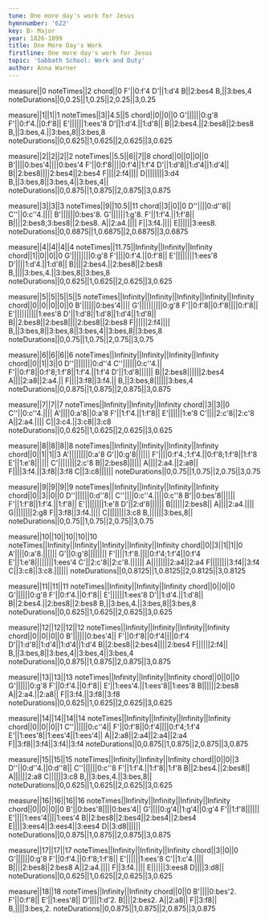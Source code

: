 ```yaml
---
tune: One more day's work for Jesus
hymnnumber: '622'
key: B♭ Major
year: 1826-1899
title: One More Day's Work
firstline: One more day's work for Jesus
topic: 'Sabbath School: Work and Duty'
author: Anna Warner
---
```

measure||0
noteTimes||2
chord||0
F'||0:f'4
D'||1:d'4
B||2:bes4
B,||3:bes,4
noteDurations||0,0.25||1,0.25||2,0.25||3,0.25

measure||1||1||1
noteTimes||3||4.5||5
chord||0||0||0
G'||||||0:g'8
F'||0:f'4.||0:f'8||
E'||||||1:ees'8
D'||1:d'4.||1:d'8||
B||2:bes4.||2:bes8||2:bes8
B,||3:bes,4.||3:bes,8||3:bes,8
noteDurations||0,0.625||1,0.625||2,0.625||3,0.625

measure||2||2||2||2
noteTimes||5.5||6||7||8
chord||0||0||0||0
B'||||0:bes'4||||0:bes'4
F'||0:f'8||||0:f'4||1:f'4
D'||1:d'8||1:d'4||1:d'4||
B||2:bes8||||2:bes4||2:bes4
F||||2:f4||||
D||||||||3:d4
B,||3:bes,8||3:bes,4||3:bes,4||
noteDurations||0,0.875||1,0.875||2,0.875||3,0.875

measure||3||3||3
noteTimes||9||10.5||11
chord||3||0||0
D''||||0:d''8||
C''||0:c''4.||||
B'||||||0:bes'8.
G'||||||1:g'8.
F'||1:f'4.||1:f'8||
B||||2:bes8;3:bes8||2:bes8.
A||2:a4.||||
F||3:f4.||||
E||||||3:ees8.
noteDurations||0,0.6875||1,0.6875||2,0.6875||3,0.6875

measure||4||4||4||4
noteTimes||11.75||Infinity||Infinity||Infinity
chord||1||0||0||0
G'||||||||0:g'8
F'||||0:f'4.||0:f'8||
E'||||||||1:ees'8
D'||||1:d'4.||1:d'8||
B||||2:bes4.||2:bes8||2:bes8
B,||||3:bes,4.||3:bes,8||3:bes,8
noteDurations||0,0.625||1,0.625||2,0.625||3,0.625

measure||5||5||5||5||5
noteTimes||Infinity||Infinity||Infinity||Infinity||Infinity
chord||0||0||0||0||0
B'||||||0:bes'4||||
G'||||||||||0:g'8
F'||0:f'8||0:f'8||||0:f'8||
E'||||||||||1:ees'8
D'||1:d'8||1:d'8||1:d'4||1:d'8||
B||2:bes8||2:bes8||||2:bes8||2:bes8
F||||||2:f4||||
B,||3:bes,8||3:bes,8||3:bes,4||3:bes,8||3:bes,8
noteDurations||0,0.75||1,0.75||2,0.75||3,0.75

measure||6||6||6||6
noteTimes||Infinity||Infinity||Infinity||Infinity
chord||0||1||3||0
D''||||||||0:d''4
C''||||||0:c''4.||
F'||0:f'8||0:f'8;1:f'8||1:f'4.||1:f'4
D'||1:d'8||||||
B||2:bes8||||||2:bes4
A||||2:a8||2:a4.||
F||||3:f8||3:f4.||
B,||3:bes,8||||||3:bes,4
noteDurations||0,0.875||1,0.875||2,0.875||3,0.875

measure||7||7||7
noteTimes||Infinity||Infinity||Infinity
chord||3||3||0
C''||0:c''4.||||
A'||||0:a'8||0:a'8
F'||1:f'4.||1:f'8||
E'||||||1:e'8
C'||||2:c'8||2:c'8
A||2:a4.||||
C||3:c4.||3:c8||3:c8
noteDurations||0,0.625||1,0.625||2,0.625||3,0.625

measure||8||8||8||8
noteTimes||Infinity||Infinity||Infinity||Infinity
chord||0||1||1||3
A'||||||||0:a'8
G'||0:g'8||||||
F'||||0:f'4.;1:f'4.||0:f'8;1:f'8||1:f'8
E'||1:e'8||||||
C'||||||||2:c'8
B||2:bes8||||||
A||||2:a4.||2:a8||
F||||3:f4.||3:f8||3:f8
C||3:c8||||||
noteDurations||0,0.75||1,0.75||2,0.75||3,0.75

measure||9||9||9||9
noteTimes||Infinity||Infinity||Infinity||Infinity
chord||0||3||0||0
D''||||||0:d''8||
C''||||0:c''4.||||0:c''8
B'||0:bes'8||||||
F'||1:f'8||1:f'4.||1:f'8||
E'||||||||1:e'8
D'||2:d'8||||||
B||||||2:bes8||
A||||2:a4.||||
G||||||||2:g8
F||3:f8||3:f4.||||
C||||||||3:c8
B,||||||3:bes,8||
noteDurations||0,0.75||1,0.75||2,0.75||3,0.75

measure||10||10||10||10||10
noteTimes||Infinity||Infinity||Infinity||Infinity||Infinity
chord||0||3||1||1||0
A'||||0:a'8.||||||
G'||0:g'8||||||||
F'||||1:f'8.||||0:f'4;1:f'4||0:f'4
E'||1:e'8||||||||1:ees'4
C'||2:c'8||2:c'8.||||||
A||||||||2:a4||2:a4
F||||||||3:f4||3:f4
C||3:c8||3:c8.||||||
noteDurations||0,0.8125||1,0.8125||2,0.8125||3,0.8125

measure||11||11||11
noteTimes||Infinity||Infinity||Infinity
chord||0||0||0
G'||||||0:g'8
F'||0:f'4.||0:f'8||
E'||||||1:ees'8
D'||1:d'4.||1:d'8||
B||2:bes4.||2:bes8||2:bes8
B,||3:bes,4.||3:bes,8||3:bes,8
noteDurations||0,0.625||1,0.625||2,0.625||3,0.625

measure||12||12||12||12
noteTimes||Infinity||Infinity||Infinity||Infinity
chord||0||0||0||0
B'||||||0:bes'4||
F'||0:f'8||0:f'4||||0:f'4
D'||1:d'8||1:d'4||1:d'4||1:d'4
B||2:bes8||2:bes4||||2:bes4
F||||||2:f4||
B,||3:bes,8||3:bes,4||3:bes,4||3:bes,4
noteDurations||0,0.875||1,0.875||2,0.875||3,0.875

measure||13||13||13
noteTimes||Infinity||Infinity||Infinity
chord||0||0||0
G'||||||0:g'8
F'||0:f'4.||0:f'8||
E'||1:ees'4.||1:ees'8||1:ees'8
B||||||2:bes8
A||2:a4.||2:a8||
F||3:f4.||3:f8||3:f8
noteDurations||0,0.625||1,0.625||2,0.625||3,0.625

measure||14||14||14||14
noteTimes||Infinity||Infinity||Infinity||Infinity
chord||0||0||0||1
C''||||||0:c''4||
F'||0:f'8||0:f'4||||0:f'4;1:f'4
E'||1:ees'8||1:ees'4||1:ees'4||
A||2:a8||2:a4||2:a4||2:a4
F||3:f8||3:f4||3:f4||3:f4
noteDurations||0,0.875||1,0.875||2,0.875||3,0.875

measure||15||15||15
noteTimes||Infinity||Infinity||Infinity
chord||0||0||3
D''||0:d''4.||0:d''8||
C''||||||0:c''8
F'||1:f'4.||1:f'8||1:f'8
B||2:bes4.||2:bes8||
A||||||2:a8
C||||||3:c8
B,||3:bes,4.||3:bes,8||
noteDurations||0,0.625||1,0.625||2,0.625||3,0.625

measure||16||16||16||16
noteTimes||Infinity||Infinity||Infinity||Infinity
chord||0||0||0||0
B'||0:bes'8||||0:bes'4||
G'||||0:g'4||1:g'4||0:g'4
F'||1:f'8||||||
E'||||1:ees'4||||1:ees'4
B||2:bes8||2:bes4||2:bes4||2:bes4
E||||3:ees4||3:ees4||3:ees4
D||3:d8||||||
noteDurations||0,0.875||1,0.875||2,0.875||3,0.875

measure||17||17||17
noteTimes||Infinity||Infinity||Infinity
chord||3||0||0
G'||||||0:g'8
F'||0:f'4.||0:f'8;1:f'8||
E'||||||1:ees'8
C'||1:c'4.||||
B||||2:bes8||2:bes8
A||2:a4.||||
F||3:f4.||||
E||||||3:ees8
D||||3:d8||
noteDurations||0,0.625||1,0.625||2,0.625||3,0.625

measure||18||18
noteTimes||Infinity||Infinity
chord||0||0
B'||||0:bes'2.
F'||0:f'8||
E'||1:ees'8||
D'||||1:d'2.
B||||2:bes2.
A||2:a8||
F||3:f8||
B,||||3:bes,2.
noteDurations||0,0.875||1,0.875||2,0.875||3,0.875

